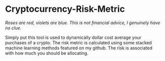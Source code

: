 # Cryptocurrency-Risk-Metric
*Roses are red, violets are blue. This is not financial advice, I genuinely have no clue.*

Simply put this tool is used to dynamically dollar cost average your purchases of a crypto. The risk metric is calculated using some stacked machine learning methods featured on my github. 
The risk is associated with how much you should be allocating. 
